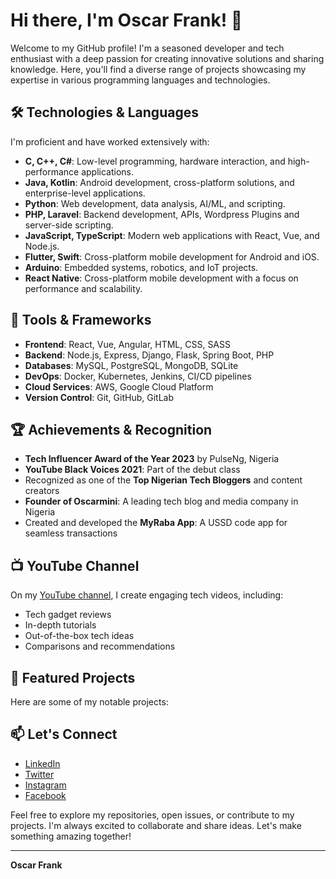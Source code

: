 # Hi there, I'm Oscar Frank! 👋

Welcome to my GitHub profile! I'm a seasoned developer and tech enthusiast with a deep passion for creating innovative solutions and sharing knowledge. Here, you'll find a diverse range of projects showcasing my expertise in various programming languages and technologies.

## 🛠️ Technologies & Languages

I'm proficient and have worked extensively with:

- **C, C++, C#**: Low-level programming, hardware interaction, and high-performance applications.
- **Java, Kotlin**: Android development, cross-platform solutions, and enterprise-level applications.
- **Python**: Web development, data analysis, AI/ML, and scripting.
- **PHP, Laravel**: Backend development, APIs, Wordpress Plugins and server-side scripting.
- **JavaScript, TypeScript**: Modern web applications with React, Vue, and Node.js.
- **Flutter, Swift**: Cross-platform mobile development for Android and iOS.
- **Arduino**: Embedded systems, robotics, and IoT projects.
- **React Native**: Cross-platform mobile development with a focus on performance and scalability.

## 🔧 Tools & Frameworks

- **Frontend**: React, Vue, Angular, HTML, CSS, SASS
- **Backend**: Node.js, Express, Django, Flask, Spring Boot, PHP
- **Databases**: MySQL, PostgreSQL, MongoDB, SQLite
- **DevOps**: Docker, Kubernetes, Jenkins, CI/CD pipelines
- **Cloud Services**: AWS, Google Cloud Platform
- **Version Control**: Git, GitHub, GitLab

## 🏆 Achievements & Recognition

- **Tech Influencer Award of the Year 2023** by PulseNg, Nigeria
- **YouTube Black Voices 2021**: Part of the debut class
- Recognized as one of the **Top Nigerian Tech Bloggers** and content creators
- **Founder of Oscarmini**: A leading tech blog and media company in Nigeria
- Created and developed the **MyRaba App**: A USSD code app for seamless transactions

## 📺 YouTube Channel

On my [YouTube channel](https://www.youtube.com/oscarmini), I create engaging tech videos, including:

- Tech gadget reviews
- In-depth tutorials
- Out-of-the-box tech ideas
- Comparisons and recommendations

## 🚀 Featured Projects

Here are some of my notable projects:


## 📫 Let's Connect

- [LinkedIn](https://www.linkedin.com/in/oscarfrank)
- [Twitter](https://twitter.com/oscarfrank)
- [Instagram](https://www.instagram.com/oscarfrank)
- [Facebook](https://www.facebook.com/oscarfrank)

Feel free to explore my repositories, open issues, or contribute to my projects. I'm always excited to collaborate and share ideas. Let's make something amazing together!

---

**Oscar Frank**
